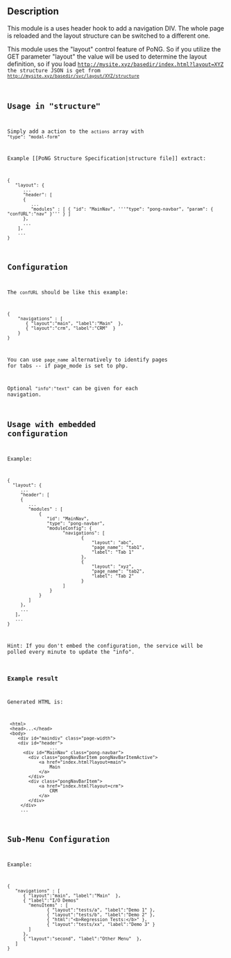## Description
This module is a uses header hook to add a navigation DIV. 
The whole page is reloaded and the layout structure can be switched to a different one. 

This module uses the "layout" control feature of PoNG. So if you utilize the GET parameter "layout" the value  will be used to 
determine the layout definition, so if you load <code><nowiki>http://mysite.xyz/basedir/index.html?layout=XYZ</nowiki> the structure JSON is get from <code><nowiki>http://mysite.xyz/basedir/svc/layout/XYZ/structure</nowiki></code>

## Usage in "structure" 
Simply add a action to the <code>actions</code> array with <code>"type": "modal-form"</code>

Example [[PoNG Structure Specification|structure file]] extract:

	{
	   "layout": {
	      ...
	      "header": [
	      {
	         ...
	         "modules" : [ { "id": "MainNav", '''"type": "pong-navbar", "param": { "confURL":"nav" }''' } ] 
	      },
	      ...
	    ],
	    ...
	}

## Configuration 
The <code>confURL</code> should be like this example:

	{
	    "navigations" : [
	       { "layout":"main", "label":"Main"  },
	       { "layout":"crm", "label":"CRM"  }
	    }
	}

You can use <code>page_name</code> alternatively to identify pages for tabs -- if page_mode is set to php.

Optional `"info":"text"` can be given for each navigation.

## Usage with embedded configuration 
Example:

	{
	  "layout": {
	     ...
	     "header": [
	     {
	        ...
	        "modules" : [ 
	            {  
	               "id": "MainNav", 
	               "type": "pong-navbar", 
	               "moduleConfig": {
	                     "navigations": [
	                            {
	                                "layout": "abc",
	                                "page_name": "tab1",
	                                "label": "Tab 1"
	                            },
	                            {
	                                "layout": "xyz",
	                                "page_name": "tab2",
	                                "label": "Tab 2"
	                            }
	                     ]
	                }
	            } 
	        ] 
	     },
	     ...
	   ],
	   ...
	}

Hint: If you don't embed the configuration, the service will be polled every minute to update the "info". 

### Example result 
Generated HTML is:

	 <html>
	 <head>...</head>
	 <body>
	    <div id="maindiv" class="page-width">
	    <div id="header">
	                ...
	      <div id="MainNav" class="pong-navbar">
	        <div class="pongNavBarItem pongNavBarItemActive">
	            <a href="index.html?layout=main">
	                Main
	            </a>
	        </div>
	        <div class="pongNavBarItem">
	            <a href="index.html?layout=crm">
	                CRM
	            </a>
	        </div>
	     </div>
	     ...

## Sub-Menu Configuration

Example:

    {
       "navigations" : [
          { "layout":"main", "label":"Main"  },
          { "label":"I/O Demos"
            "menuItems" : [
			       { "layout":"tests/a", "label":"Demo 1" },
			       { "layout":"tests/b", "label":"Demo 2" },
			       { "html":"<b>Regression Tests:</b>" },
			       { "layout":"tests/xx", "label":"Demo 3" }
            ]  
          },
          { "layout":"second", "label":"Other Menu"  },
       ]
    }

